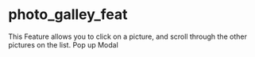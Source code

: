 # photo_galley_feat
This Feature allows you to click on a picture, and scroll through the other pictures on the list. Pop up Modal
